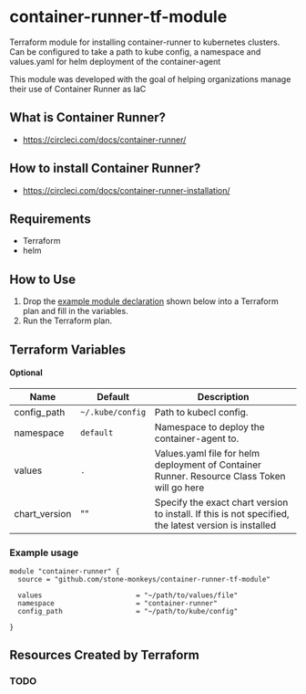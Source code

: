 # container-runner-tf-module
Terraform module for installing container-runner to kubernetes clusters. Can be configured to take a path to kube config, a namespace and values.yaml for helm deployment of the container-agent

This module was developed with the goal of helping organizations manage their use of Container Runner as IaC

## What is Container Runner?
 - https://circleci.com/docs/container-runner/

## How to install Container Runner? 
- https://circleci.com/docs/container-runner-installation/

## Requirements

- Terraform
- helm

## How to Use

1. Drop the [example module declaration](#example-usage) shown below into a Terraform plan and fill in the variables.
2. Run the Terraform plan.


## Terraform Variables

#### Optional

| Name | Default | Description|
|------|---------|------------|
|config_path| `~/.kube/config` | Path to kubecl config. |
|namespace| `default` | Namespace to deploy the container-agent to. |
|values | `.` | Values.yaml file for helm deployment of Container Runner. Resource Class Token will go here|
|chart_version| "" | Specify the exact chart version to install. If this is not specified, the latest version is installed |

### Example usage

```hcl
module "container-runner" {
  source = "github.com/stone-monkeys/container-runner-tf-module"

  values                       = "~/path/to/values/file"
  namespace                    = "container-runner"
  config_path                  = "~/path/to/kube/config"
  
}
```

## Resources Created by Terraform

### TODO 